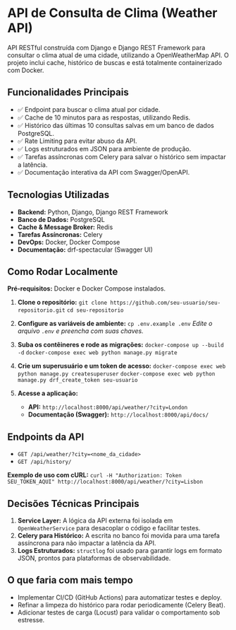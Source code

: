 # API de Consulta de Clima (Weather API)

API RESTful construída com Django e Django REST Framework para consultar o clima atual de uma cidade, utilizando a OpenWeatherMap API. O projeto inclui cache, histórico de buscas e está totalmente containerizado com Docker.

## Funcionalidades Principais

-   ✅ Endpoint para buscar o clima atual por cidade.
-   ✅ Cache de 10 minutos para as respostas, utilizando Redis.
-   ✅ Histórico das últimas 10 consultas salvas em um banco de dados PostgreSQL.
-   ✅ Rate Limiting para evitar abuso da API.
-   ✅ Logs estruturados em JSON para ambiente de produção.
-   ✅ Tarefas assíncronas com Celery para salvar o histórico sem impactar a latência.
-   ✅ Documentação interativa da API com Swagger/OpenAPI.

## Tecnologias Utilizadas

-   **Backend:** Python, Django, Django REST Framework
-   **Banco de Dados:** PostgreSQL
-   **Cache & Message Broker:** Redis
-   **Tarefas Assíncronas:** Celery
-   **DevOps:** Docker, Docker Compose
-   **Documentação:** drf-spectacular (Swagger UI)

## Como Rodar Localmente

**Pré-requisitos:** Docker e Docker Compose instalados.

1.  **Clone o repositório:**
    `git clone https://github.com/seu-usuario/seu-repositorio.git`
    `cd seu-repositorio`

2.  **Configure as variáveis de ambiente:**
    `cp .env.example .env`
    *Edite o arquivo `.env` e preencha com suas chaves.*

3.  **Suba os contêineres e rode as migrações:**
    `docker-compose up --build -d`
    `docker-compose exec web python manage.py migrate`

4.  **Crie um superusuário e um token de acesso:**
    `docker-compose exec web python manage.py createsuperuser`
    `docker-compose exec web python manage.py drf_create_token seu-usuario`

5.  **Acesse a aplicação:**
    -   **API:** `http://localhost:8000/api/weather/?city=London`
    -   **Documentação (Swagger):** `http://localhost:8000/api/docs/`

## Endpoints da API

* `GET /api/weather/?city=<nome_da_cidade>`
* `GET /api/history/`

**Exemplo de uso com cURL:**
`curl -H "Authorization: Token SEU_TOKEN_AQUI" http://localhost:8000/api/weather/?city=Lisbon`

## Decisões Técnicas Principais

1.  **Service Layer:** A lógica da API externa foi isolada em `OpenWeatherService` para desacoplar o código e facilitar testes.
2.  **Celery para Histórico:** A escrita no banco foi movida para uma tarefa assíncrona para não impactar a latência da API.
3.  **Logs Estruturados:** `structlog` foi usado para garantir logs em formato JSON, prontos para plataformas de observabilidade.

## O que faria com mais tempo

-   Implementar CI/CD (GitHub Actions) para automatizar testes e deploy.
-   Refinar a limpeza do histórico para rodar periodicamente (Celery Beat).
-   Adicionar testes de carga (Locust) para validar o comportamento sob estresse.